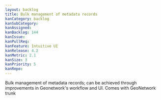 ```yaml
---
layout: backlog
title: Bulk management of metadata records
kanCategory: backlog
kanSubCategory:
kanAssigned:
kanBacklog: 144
kanIssue:
kanPullReq:
kanFeature: Intuitive UI
kanRelease: 4.2
kanMetric: 2.1
kanSize: 3
kanPriority: 5
kanRepo: 
---
```

Bulk management of metadata records; can be achieved through improvements in Geonetwork's workflow and UI. Comes with GeoNetwork trunk
